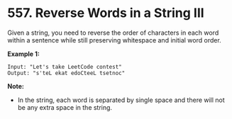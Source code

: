 # 557. Reverse Words in a String III

Given a string, you need to reverse the order of characters in each word within a sentence while still preserving whitespace and initial word order.

**Example 1:**

```()
Input: "Let's take LeetCode contest"
Output: "s'teL ekat edoCteeL tsetnoc"
```

**Note:**

- In the string, each word is separated by single space and there will not be any extra space in the string.
